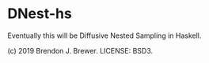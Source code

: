 # DNest-hs

Eventually this will be Diffusive Nested Sampling in Haskell.

(c) 2019 Brendon J. Brewer. LICENSE: BSD3.
